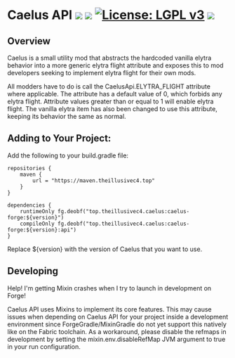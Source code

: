 # Caelus API [![](http://cf.way2muchnoise.eu/versions/caelus.svg)](https://www.curseforge.com/minecraft/mc-mods/caelus) [![](http://cf.way2muchnoise.eu/short_caelus_downloads.svg)](https://www.curseforge.com/minecraft/mc-mods/caelus/files) [![License: LGPL v3](https://img.shields.io/badge/License-LGPL%20v3-blue.svg?&style=flat-square)](https://www.gnu.org/licenses/lgpl-3.0) [![](https://img.shields.io/discord/500852157503766538.svg?color=green&label=Discord&style=flat-square)](https://discord.gg/JWgrdwt)

## Overview

Caelus is a small utility mod that abstracts the hardcoded vanilla elytra behavior into a more generic elytra flight attribute and exposes this to mod developers seeking to implement elytra flight for their own mods.

All modders have to do is call the CaelusApi.ELYTRA_FLIGHT attribute where applicable. The attribute has a default value of 0, which forbids any elytra flight. Attribute values greater than or equal to 1 will enable elytra flight. The vanilla elytra item has also been changed to use this attribute, keeping its behavior the same as normal.

## Adding to Your Project:

Add the following to your build.gradle file:
```
repositories {
    maven {
        url = "https://maven.theillusivec4.top"
    }
}

dependencies {
    runtimeOnly fg.deobf("top.theillusivec4.caelus:caelus-forge:${version}")
    compileOnly fg.deobf("top.theillusivec4.caelus:caelus-forge:${version}:api")
}
```

 Replace ${version} with the version of Caelus that you want to use.
 
## Developing

Help! I'm getting Mixin crashes when I try to launch in development on Forge!

Caelus API uses Mixins to implement its core features. This may cause issues when depending on Caelus API for your project inside a development environment since ForgeGradle/MixinGradle do not yet support this natively like on the Fabric toolchain. As a workaround, please disable the refmaps in development by setting the mixin.env.disableRefMap JVM argument to true in your run configuration.
